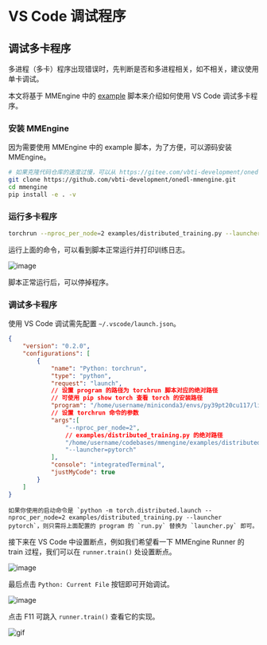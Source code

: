 # VS Code 调试程序

## 调试多卡程序

多进程（多卡）程序出现错误时，先判断是否和多进程相关，如不相关，建议使用单卡调试。

本文将基于 MMEngine 中的 [example](https://github.com/vbti-development/onedl-mmengine/blob/main/examples/distributed_training.py) 脚本来介绍如何使用 VS Code 调试多卡程序。

### 安装 MMEngine

因为需要使用 MMEngine 中的 example 脚本，为了方便，可以源码安装 MMEngine。

```bash
# 如果克隆代码仓库的速度过慢，可以从 https://gitee.com/vbti-development/onedl-mmengine.git 克隆
git clone https://github.com/vbti-development/onedl-mmengine.git
cd mmengine
pip install -e . -v
```

### 运行多卡程序

```bash
torchrun --nproc_per_node=2 examples/distributed_training.py --launcher pytorch
```

运行上面的命令，可以看到脚本正常运行并打印训练日志。

![image](https://github.com/vbti-development/onedl-mmengine/assets/58739961/90b77e1c-06a8-47d6-9e3e-6edd685d4cf2)

脚本正常运行后，可以停掉程序。

### 调试多卡程序

使用 VS Code 调试需先配置 `~/.vscode/launch.json`。

```json
{
    "version": "0.2.0",
    "configurations": [
        {
            "name": "Python: torchrun",
            "type": "python",
            "request": "launch",
            // 设置 program 的路径为 torchrun 脚本对应的绝对路径
            // 可使用 pip show torch 查看 torch 的安装路径
            "program": "/home/username/miniconda3/envs/py39pt20cu117/lib/python3.9/site-packages/torch/distributed/run.py",
            // 设置 torchrun 命令的参数
            "args":[
                "--nproc_per_node=2",
                // examples/distributed_training.py 的绝对路径
                "/home/username/codebases/mmengine/examples/distributed_training.py",
                "--launcher=pytorch"
            ],
            "console": "integratedTerminal",
            "justMyCode": true
        }
    ]
}
```

```{note}
如果你使用的启动命令是 `python -m torch.distributed.launch --nproc_per_node=2 examples/distributed_training.py --launcher pytorch`，则只需将上面配置的 program 的 `run.py` 替换为 `launcher.py` 即可。
```

接下来在 VS Code 中设置断点，例如我们希望看一下 MMEngine Runner 的 train 过程，我们可以在 `runner.train()` 处设置断点。

![image](https://github.com/vbti-development/onedl-mmengine/assets/58739961/5f5e78a7-ce63-454b-9598-2626821a2f29)

最后点击 `Python: Current File` 按钮即可开始调试。

![image](https://github.com/vbti-development/onedl-mmengine/assets/58739961/7c18dce9-80dd-4f69-b2ac-09634d8c04b5)

点击 F11 可跳入 `runner.train()` 查看它的实现。

![gif](https://github.com/vbti-development/onedl-mmengine/assets/58739961/398537c7-8f16-45b1-beab-612595f1e17a)
